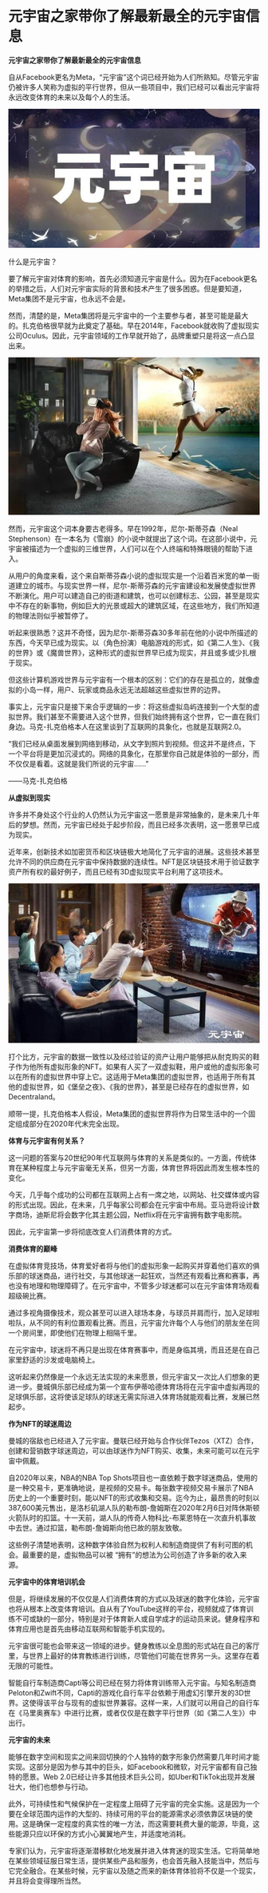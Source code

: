 # 元宇宙之家带你了解最新最全的元宇宙信息





**元宇宙之家带你了解最新最全的元宇宙信息**

自从Facebook更名为Meta，“元宇宙”这个词已经开始为人们所熟知。尽管元宇宙仍被许多人笑称为虚拟的平行世界，但从一些项目中，我们已经可以看出元宇宙将永远改变体育的未来以及每个人的生活。



![](fengmt.jpg)



什么是元宇宙？

要了解元宇宙对体育的影响，首先必须知道元宇宙是什么。因为在Facebook更名的举措之后，人们对元宇宙实际的背景和技术产生了很多困惑。但是要知道，Meta集团不是元宇宙，也永远不会是。

然而，清楚的是，Meta集团将是元宇宙中的一个主要参与者，甚至可能是最大的。扎克伯格很早就为此奠定了基础。早在2014年，Facebook就收购了虚拟现实公司Oculus。因此，元宇宙领域的工作早就开始了，品牌重塑只是将这一点凸显出来。



![](yuanyuzhou.jpg)



然而，元宇宙这个词本身要古老得多。早在1992年，尼尔-斯蒂芬森（Neal Stephenson）在一本名为《雪崩》的小说中就提出了这个词。在这部小说中，元宇宙被描述为一个虚拟的三维世界，人们可以在个人终端和特殊眼镜的帮助下进入。

从用户的角度来看，这个来自斯蒂芬森小说的虚拟现实是一个沿着百米宽的单一街道建立的城市。与现实世界一样，尼尔-斯蒂芬森的元宇宙建设和发展使虚拟世界不断演化。用户可以建造自己的街道和建筑，也可以创建标志、公园，甚至是现实中不存在的新事物，例如巨大的光景或超大的建筑区域，在这些地方，我们所知道的物理法则似乎被暂停了。

听起来很熟悉？这并不奇怪，因为尼尔-斯蒂芬森30多年前在他的小说中所描述的东西，今天早已成为现实。以（角色扮演）电脑游戏的形式，如《第二人生》、《我的世界》或《魔兽世界》，这种形式的虚拟世界早已成为现实，并且或多或少扎根于现实。



但这些计算机游戏世界与元宇宙有一个根本的区别：它们的存在是孤立的，就像虚拟的小岛一样，用户、玩家或商品永远无法超越这些虚拟世界的边界。

事实上，元宇宙只是接下来合乎逻辑的一步：将这些虚拟岛屿连接到一个大型的虚拟世界。我们甚至不需要进入这个世界，但我们始终拥有这个世界，它一直在我们身边。马克-扎克伯格本人在这里谈到了互联网的具象化，也就是互联网2.0。

“我们已经从桌面发展到网络到移动，从文字到照片到视频。但这并不是终点，下一个平台将是更加沉浸式的。网络的具象化，在那里你自己就是体验的一部分，而不仅仅是看着。这就是我们所说的元宇宙......"

——马克-扎克伯格

**从虚拟到现实**

许多并不身处这个行业的人仍然认为元宇宙这一愿景是非常抽象的，是未来几十年后的梦想。然而，元宇宙已经处于起步阶段，而且已经多次表明，这一愿景早已成为现实。

近年来，创新技术如加密货币和区块链极大地简化了元宇宙的进展。这些技术甚至允许不同的供应商在元宇宙中保持数据的连续性。NFT是区块链技术用于验证数字资产所有权的最好例子，而且已经有3D虚拟现实平台利用了这项技术。



![](yyzcj.jpg)



打个比方，元宇宙的数据一致性以及经过验证的资产让用户能够把从耐克购买的鞋子作为他所有虚拟形象的NFT。如果有人买了一双虚拟鞋，用户或他的虚拟形象可以在所有的虚拟世界中穿上它。这适用于Meta集团的虚拟世界，也适用于所有其他的虚拟世界，如《堡垒之夜》、《我的世界》，甚至是已经存在的虚拟世界，如Decentraland。

顺带一提，扎克伯格本人假设，Meta集团的虚拟世界将作为日常生活中的一个固定组成部分在2020年代末完全出现。

**体育与元宇宙有何关系？**

这一问题的答案与20世纪90年代互联网与体育的关系是类似的。一方面，传统体育在某种程度上与元宇宙毫无关系，但另一方面，体育世界将因此而发生根本性的变化。

今天，几乎每个成功的公司都在互联网上占有一席之地，以网站、社交媒体或内容的形式出现。因此，在未来，几乎每家公司都会在元宇宙中布局。亚马逊将设计数字商场，迪斯尼将会数字化其主题公园，Netflix将在元宇宙拥有数字电影院。

因此，元宇宙第一步将彻底改变人们消费体育的方式。



**消费体育的巅峰**

在虚拟体育竞技场，体育爱好者将与他们的虚拟形象一起购买并穿着他们喜欢的俱乐部的球迷商品，进行社交，与其他球迷一起狂欢，当然还有观看比赛和赛事，再也没有地理和物理障碍了。在元宇宙中，不管多少球迷都可以在元宇宙体育场观看超级碗比赛。

通过多视角摄像技术，观众甚至可以进入球场本身，与球员并肩而行，加入足球啦啦队，从不同的有利位置观看比赛。而且，元宇宙允许每个人与他们的朋友坐在同一个房间里，即使他们在物理上相隔千里。

在元宇宙中，球迷将不再只是出现在体育赛事中，而是身临其境，而且还是在自己家里舒适的沙发或电脑椅上。

这听起来仍然像是一个永远无法实现的未来愿景，但元宇宙又一次比人们想象的更进一步。曼城俱乐部已经成为第一个宣布伊蒂哈德体育场将在元宇宙中虚拟再现的足球俱乐部，这将使该足球队的球迷无需实际进入体育场就能观看比赛，发展已然起步。



**作为NFT的球迷周边**

曼城的宿敌也已经进入了元宇宙。曼联已经开始与合作伙伴Tezos（XTZ）合作，创建和营销数字球迷周边，可以由球迷作为NFT购买、收集，未来可能可以在元宇宙中佩戴。

自2020年以来，NBA的NBA Top Shots项目也一直依赖于数字球迷商品，使用的是一种交易卡，更准确地说，是视频的交易卡。每张数字视频交易卡展示了NBA历史上的一个重要时刻，能以NFT的形式收集和交易。迄今为止，最昂贵的时刻以387,600美元售出，是洛杉矶湖人队的勒布朗-詹姆斯在2020年2月6日对阵休斯顿火箭队时的扣篮。十一天前，湖人队的传奇人物科比-布莱恩特在一次直升机事故中去世。通过扣篮，勒布朗-詹姆斯向他已故的朋友致敬。

这些例子清楚地表明，这种数字体验自然为权利人和制造商提供了有利可图的机会。最重要的是，虚拟物品可以被 “拥有”的想法为公司创造了许多新的收入来源。

**元宇宙中的体育培训机会**

但是，将继续发展的不仅仅是人们消费体育的方式以及球迷的数字化体验，元宇宙也将从根本上改变体育培训。自从有了YouTube这样的平台，视频就成了体育训练不可或缺的一部分，特别是对于体育新人或自学成才的运动员来说。健身程序和体育应用也是首先由移动互联网和智能手机实现的。

元宇宙很可能也会带来这一领域的进步。健身教练以全息图的形式站在自己的客厅里，与世界上最好的体育教练进行训练，尽管他们可能在世界另一头。这里存在着无限的可能性。



智能自行车制造商Capti等公司已经在努力将体育训练带入元宇宙。与知名制造商Peloton和Zwift不同，Capti的游戏化自行车平台依赖于用虚幻引擎开发的3D世界。这使得该平台与现有的虚拟世界兼容。这样一来，人们就可以用自己的自行车在《马里奥赛车》中进行比赛，或者仅仅是在数字平行世界（如《第二人生》）中出行。



**元宇宙的未来**

能够在数字空间和现实之间来回切换的个人独特的数字形象仍然需要几年时间才能实现。这部分是因为参与其中的巨头，如Facebook和微软，对元宇宙都有自己独特的愿景。Web 2.0已经让许多其他技术巨头公司，如Uber和TikTok出现并发展壮大，他们也想参与行动。

此外，可持续性和气候保护在一定程度上阻碍了元宇宙的完全实施。这是因为一个要在全球范围内运作的大型的、持续可用的平台的能源需求必须依靠区块链的使用。这是确保一定程度的真实性的唯一方法，而这需要耗费大量的能源，毕竟，这些能源只应以环保的方式小心翼翼地产生，并适度地消耗。

专家们认为，元宇宙将逐渐潜移默化地发展并进入体育迷的现实生活。它将简单地在某些领域征服日常生活，提供某些产品和服务，也会首先融入技能当中，然后与它完全融合。在某些时候，元宇宙以及随之而来的新体育体验将不仅是一个现实，并且将会变得理所当然。
